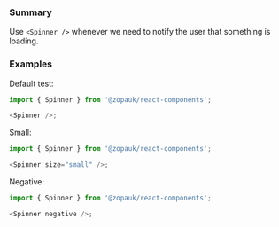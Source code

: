 ### Summary

Use `<Spinner />` whenever we need to notify the user that something is loading.

### Examples

Default test:

```ts
import { Spinner } from '@zopauk/react-components';

<Spinner />;
```

Small:

```ts
import { Spinner } from '@zopauk/react-components';

<Spinner size="small" />;
```

Negative:

```ts { "props": { "style": { "backgroundColor": "black", "border": "none" } } }
import { Spinner } from '@zopauk/react-components';

<Spinner negative />;
```
